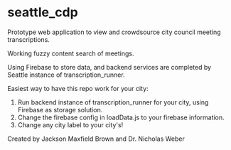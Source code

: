 # seattle_cdp

Prototype web application to view and crowdsource city council meeting transcriptions.

Working fuzzy content search of meetings.

Using Firebase to store data, and backend services are completed by Seattle instance of transcription_runner.

Easiest way to have this repo work for your city:

1) Run backend instance of transcription_runner for your city, using Firebase as storage solution.
2) Change the firebase config in loadData.js to your firebase information.
3) Change any city label to your city's!

Created by Jackson Maxfield Brown and Dr. Nicholas Weber
